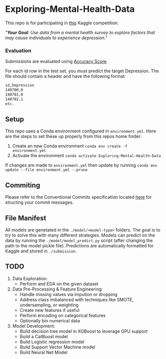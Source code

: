 # Exploring-Mental-Health-Data
This repo is for participating in [this](https://www.kaggle.com/competitions/playground-series-s4e11) Kaggle competition.

*"**Your Goal**: Use data from a mental health survey to explore factors that may cause individuals to experience depression."*

### Evaluation
Submissions are evaluated using <ins>Accuracy Score</ins>.

For each id row in the test set, you must predict the target Depression. The file should contain a header and have the following format:
``` xml
id,Depression
140700,0
140701,0
140702,1
etc.
```

## Setup
This repo uses a Conda environment configured in `environment.yml`. Here are the steps to set these up properly from this repos home folder:
1. Create an new Conda environment `conda env create -f environment.yml`
2. Activate the environment `conda activate Exploring-Mental-Health-Data`

If changes are made to `environment.yml` then update by running `conda env update --file environment.yml --prune`

## Commiting
Please refer to the Conventional Commits specification located [here](https://www.conventionalcommits.org/en/v1.0.0/) for structing your commit messages.

## File Manifest
All models are genetated in the `./model/<model-type>` folders. The goal is to try to solve this with many different strategies. Models can predict on the data by running the `./model/model_predict.py` script (after changing the path to the model pickle file). Predictions are automatically formatted for Kaggle and stored in `./submission`.

## TODO 
1. Data Exploration:
    - Perform and EDA on the given dataset
2. Data Pre-Processing & Feature Engineering:
    - Handle missing values via impution or dropping
    - Address class imbalanced with techniques like SMOTE, undersampling, or weighting
    - Create new features if useful
    - Perform encoding on categorical features
    - Optionally bin numerical data
3. Model Development:
    - Build decision tree model in XGBoost to leverage GPU support
    - Build a CatBoost model
    - Build Logistic regression model
    - Build Support Vector Machine model
    - Build Neural Net Model
